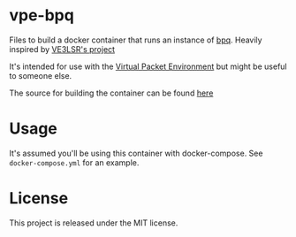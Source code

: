 # vpe-bpq

Files to build a docker container that runs an instance of [bpq](https://www.cantab.net/users/john.wiseman/Documents/BPQ32.html). Heavily inspired by [VE3LSR's project](https://github.com/VE3LSR/docker-linbpq)

It's intended for use with the [Virtual Packet Environment](https://wiki.oarc.uk/virtual_packet_environment) but might be useful to someone else.

The source for building the container can be found [here](https://github.com/marrold/vpe-bpq)

# Usage 

It's assumed you'll be using this container with docker-compose. See `docker-compose.yml` for an example.

# License

This project is released under the MIT license.

